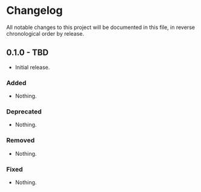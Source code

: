 # Changelog

All notable changes to this project will be documented in this file, in reverse chronological order by release.

## 0.1.0 - TBD

- Initial release.

### Added

- Nothing.

### Deprecated

- Nothing.

### Removed

- Nothing.

### Fixed

- Nothing.

